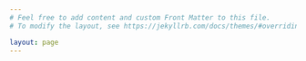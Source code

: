 ```yaml
---
# Feel free to add content and custom Front Matter to this file.
# To modify the layout, see https://jekyllrb.com/docs/themes/#overriding-theme-defaults

layout: page
---
```

<style>
.page-content {
  background-image: url('PCB_Image.jpg');
  background-repeat: no-repeat;
  background-position: center center;
}
</style>
